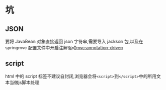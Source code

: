 # 坑

## JSON

要将 JavaBean 对象直接返回 json 字符串,需要导入 jackson 包,以及在 springmvc 配置文件中开启注解驱动<mvc:annotation-driven>

## script

html 中的 script 标签不建议自封闭,浏览器会将`<script>`到`</script>`中的所用文本当做js脚本处理
